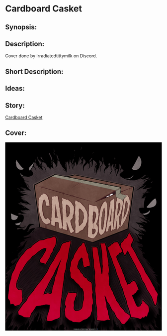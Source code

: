 # Cardboard Casket

## Synopsis:


## Description:


Cover done by irradiatedtittymilk on Discord.

## Short Description:


## Ideas:


## Story:
[Cardboard Casket](./cardboard-casket.md)

## Cover:
![cover](./cardboard-casket-cover.png)